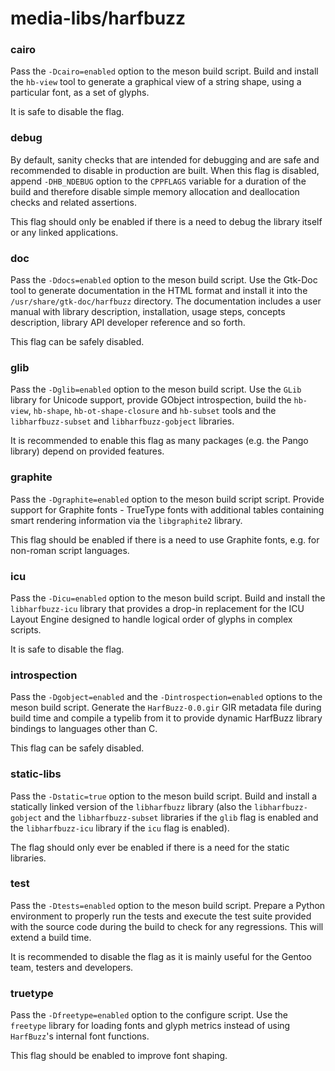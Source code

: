 # media-libs/harfbuzz

### cairo
Pass the `-Dcairo=enabled` option to the meson build script. Build and install the `hb-view` tool to generate a graphical view of a string shape, using a particular font, as a set of glyphs.

It is safe to disable the flag.

### debug
By default, sanity checks that are intended for debugging and are safe and recommended to disable in production are built. When this flag is disabled, append `-DHB_NDEBUG` option to the `CPPFLAGS` variable for a duration of the build and therefore disable simple memory allocation and deallocation checks and related assertions.

This flag should only be enabled if there is a need to debug the library itself or any linked applications.

### doc
Pass the `-Ddocs=enabled` option to the meson build script. Use the Gtk-Doc tool to generate documentation in the HTML format and install it into the `/usr/share/gtk-doc/harfbuzz` directory. The documentation includes a user manual with library description, installation, usage steps, concepts description, library API developer reference and so forth.

This flag can be safely disabled.

### glib
Pass the `-Dglib=enabled` option to the meson build script. Use the `GLib` library for Unicode support, provide GObject introspection, build the `hb-view`, `hb-shape`, `hb-ot-shape-closure` and `hb-subset` tools and the `libharfbuzz-subset` and `libharfbuzz-gobject` libraries.

It is recommended to enable this flag as many packages (e.g. the Pango library) depend on provided features.

### graphite
Pass the `-Dgraphite=enabled` option to the meson build script script. Provide support for Graphite fonts - TrueType fonts with additional tables containing smart rendering information via the `libgraphite2` library.

This flag should be enabled if there is a need to use Graphite fonts, e.g. for non-roman script languages.

### icu
Pass the `-Dicu=enabled` option to the meson build script. Build and install the `libharfbuzz-icu` library that provides a drop-in replacement for the ICU Layout Engine designed to handle logical order of glyphs in complex scripts.

It is safe to disable the flag.

### introspection
Pass the `-Dgobject=enabled` and the `-Dintrospection=enabled` options to the meson build script. Generate the `HarfBuzz-0.0.gir` GIR metadata file during build time and compile a typelib from it to provide dynamic HarfBuzz library bindings to languages other than C.

This flag can be safely disabled.

### static-libs
Pass the `-Dstatic=true` option to the meson build script. Build and install a statically linked version of the `libharfbuzz` library (also the `libharfbuzz-gobject` and the `libharfbuzz-subset` libraries if the `glib` flag is enabled and the `libharfbuzz-icu` library if the `icu` flag is enabled).

The flag should only ever be enabled if there is a need for the static libraries.

### test
Pass the `-Dtests=enabled` option to the meson build script. Prepare a Python environment to properly run the tests and execute the test suite provided with the source code during the build to check for any regressions. This will extend a build time.

It is recommended to disable the flag as it is mainly useful for the Gentoo team, testers and developers.

### truetype
Pass the `-Dfreetype=enabled` option to the configure script. Use the `freetype` library for loading fonts and glyph metrics instead of using `HarfBuzz`'s internal font functions.

This flag should be enabled to improve font shaping.
